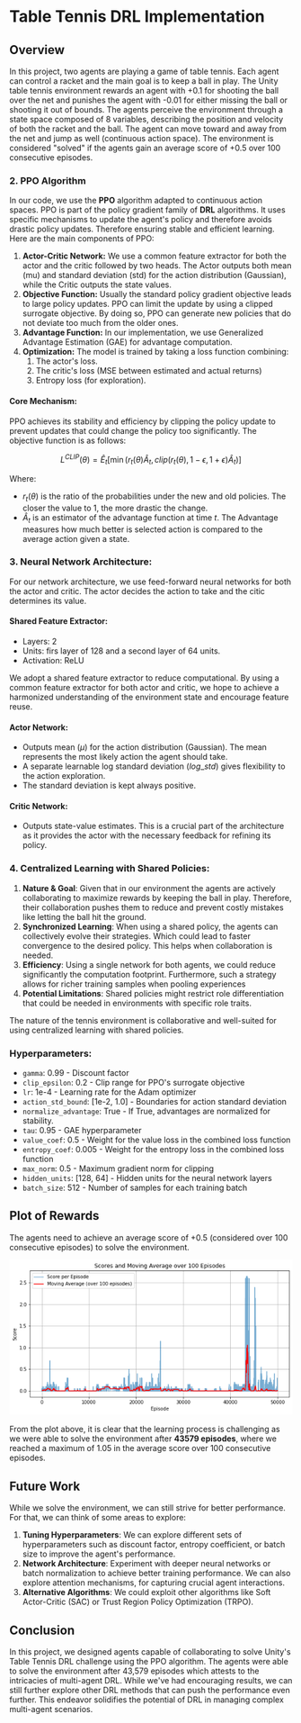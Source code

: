 # Table Tennis DRL Implementation

## Overview
In this project, two agents are playing a game of table tennis. Each agent can control a racket and the main goal is to keep a ball in play. The Unity table tennis environment rewards an agent with +0.1 for shooting the ball over the net and punishes the agent with -0.01 for either missing the ball or shooting it out of bounds. The agents perceive the environment through a state space composed of 8 variables, describing the position and velocity of both the racket and the ball.  The agent can move toward and away from the net and jump as well (continuous action space). The environment is considered "solved" if the agents gain an average score of +0.5 over 100 consecutive episodes.


### **2. PPO Algorithm**

In our code, we use the **PPO** algorithm adapted to continuous action spaces. PPO is part of the policy gradient family of **DRL** algorithms. It uses specific mechanisms to update the agent's policy and therefore avoids drastic policy updates. Therefore ensuring stable and efficient learning. Here are the main components of PPO:

1. **Actor-Critic Network:** We use a common feature extractor for both the actor and the critic followed by two heads. The Actor outputs both mean (mu) and standard deviation (std) for the action distribution (Gaussian), while the Critic outputs the state values.
2. **Objective Function:** Usually the standard policy gradient objective leads to large policy updates. PPO can limit the update by using a clipped surrogate objective. By doing so, PPO can generate new policies that do not deviate too much from the older ones.
3. **Advantage Function:** In our implementation, we use Generalized Advantage Estimation (GAE) for advantage computation. 
4. **Optimization:** The model is trained by taking a loss function combining:
   1. The actor's loss. 
   2. The critic's loss (MSE between estimated and actual returns)
   3. Entropy loss (for exploration).

#### **Core Mechanism:**

PPO achieves its stability and efficiency by clipping the policy update to prevent updates that could change the policy too significantly. The objective function is as follows:

$$L^{CLIP} (\theta) = \hat{E}_t [ \min (r_t(\theta) \hat{A}_t, clip(r_t(\theta), 1-\epsilon, 1+\epsilon) \hat{A}_t) ]$$

Where:
- $r_t(\theta)$ is the ratio of the probabilities under the new and old policies. The closer the value to 1, the more drastic the change.
- $\hat{A}_t$ is an estimator of the advantage function at time $t$. The Advantage measures how much better is selected action is compared to the average action given a state.


### **3. Neural Network Architecture:**
For our network architecture, we use feed-forward neural networks for both the actor and critic.
The actor decides the action to take and the citic determines its value.
#### **Shared Feature Extractor:**

- Layers: 2
- Units: firs layer of 128 and a second layer of 64 units.
- Activation: ReLU

We adopt a shared feature extractor to reduce computational. By using a common feature extractor for both actor and critic, we hope to achieve a harmonized understanding of the environment state and encourage feature reuse.

#### **Actor Network:**
- Outputs mean ($\mu$) for the action distribution (Gaussian). The mean represents the most likely action the agent should take.
- A separate learnable log standard deviation ($log\_std$) gives flexibility to the action exploration. 
- The standard deviation is kept always positive. 

#### **Critic Network:**
- Outputs state-value estimates. 
This is a crucial part of the architecture as it provides the actor with the necessary feedback for refining its policy.

### **4. Centralized Learning with Shared Policies**: 
1. **Nature & Goal**: Given that in our environment the agents are actively collaborating to maximize rewards by keeping the ball in play. Therefore, their collaboration pushes them to reduce and prevent costly mistakes like letting the ball hit the ground.
2. **Synchronized Learning**: When using a shared policy, the agents can collectively evolve their strategies. Which could lead to faster convergence to the desired policy. This helps when collaboration is needed.
3. **Efficiency**: Using a single network for both agents, we could reduce significantly the computation footprint. Furthermore,  such a strategy allows for richer training samples when pooling experiences
5. **Potential Limitations**: Shared policies might restrict role differentiation that could be needed in environments with specific role traits.

The nature of the tennis environment is collaborative and well-suited for using centralized learning with shared policies.

### Hyperparameters:

- `gamma`: 0.99 - Discount factor
- `clip_epsilon`: 0.2 - Clip range for PPO's surrogate objective
- `lr`: 1e-4 - Learning rate for the Adam optimizer
- `action_std_bound`: [1e-2, 1.0] - Boundaries for action standard deviation
- `normalize_advantage`: True - If True, advantages are normalized for stability.
- `tau`: 0.95 - GAE hyperparameter
- `value_coef`: 0.5 - Weight for the value loss in the combined loss function
- `entropy_coef`: 0.005 - Weight for the entropy loss in the combined loss function
- `max_norm`: 0.5 - Maximum gradient norm for clipping
- `hidden_units`: [128, 64] - Hidden units for the neural network layers
- `batch_size`: 512 - Number of samples for each training batch

## Plot of Rewards

The agents need to achieve an average score of $+0.5$ (considered over $100$ consecutive episodes) to solve the environment.

![results](results/scores_plot.png)

From the plot above, it is clear that the learning process is challenging as we were able to solve the environment after **$43579$ episodes**, where we reached a maximum of $1.05$ in the average score over $100$ consecutive episodes. 

## Future Work
While we solve the environment, we can still strive for better performance. For that, we can think of some areas to explore:
1. **Tuning Hyperparameters**: We can explore different sets of hyperparameters such as discount factor, entropy coefficient, or batch size to improve the agent's performance.
2. **Network Architecture**: Experiment with deeper neural networks or batch normalization to achieve better training performance. We can also explore attention mechanisms, for capturing crucial agent interactions.
3. **Alternative Algorithms**: We could exploit other algorithms like Soft Actor-Critic (SAC) or Trust Region Policy Optimization (TRPO).


## Conclusion

In this project, we designed agents capable of collaborating to solve Unity's Table Tennis DRL challenge using the PPO algorithm. The agents were able to solve the environment after 43,579 episodes which attests to the intricacies of multi-agent DRL. While we've had encouraging results, we can still further explore other DRL methods that can push the performance even further. This endeavor solidifies the potential of DRL in managing complex multi-agent scenarios.
